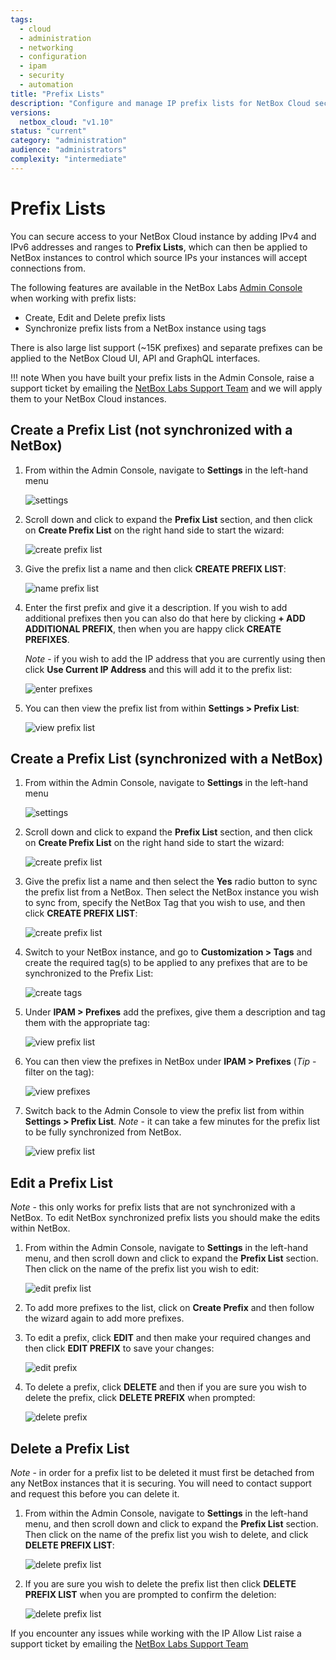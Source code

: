 ```yaml
---
tags:
  - cloud
  - administration
  - networking
  - configuration
  - ipam
  - security
  - automation
title: "Prefix Lists"
description: "Configure and manage IP prefix lists for NetBox Cloud security, including both synchronized and non-synchronized prefix list creation and management."
versions:
  netbox_cloud: "v1.10"
status: "current"
category: "administration"
audience: "administrators"
complexity: "intermediate"
---
```


# Prefix Lists

You can secure access to your NetBox Cloud instance by adding IPv4 and IPv6 addresses and ranges to **Prefix Lists**, which can then be applied to NetBox instances to control which source IPs your instances will accept connections from. 

The following features are available in the NetBox Labs [Admin Console](https://console.netboxlabs.com) when working with prefix lists: 

- Create, Edit and Delete prefix lists
- Synchronize prefix lists from a NetBox instance using tags

There is also large list support (~15K prefixes) and separate prefixes can be applied to the NetBox Cloud UI, API and GraphQL interfaces. 

!!! note
    When you have built your prefix lists in the Admin Console, raise a support ticket by emailing the [NetBox Labs Support Team](mailto:support@netboxlabs.com) and we will apply them to your NetBox Cloud instances. 

<!-- COMMENTING VIDEO OUT OF CODE! 
Watch this quick video or follow the steps outlined below to start managing your prefix lists:

<iframe width="560" height="315" src="https://www.youtube.com/embed/nPwL7ve513g?si=gbsuGCvK3s8VXPP8" title="YouTube video player" frameborder="0" allow="accelerometer; autoplay; clipboard-write; encrypted-media; gyroscope; picture-in-picture; web-share" referrerpolicy="strict-origin-when-cross-origin" allowfullscreen></iframe> -->

## Create a Prefix List (not synchronized with a NetBox)

1. From within the Admin Console, navigate to **Settings** in the left-hand menu

    ![settings](../images/prefix-lists/settings.png)

2. Scroll down and click to expand the **Prefix List** section, and then click on **Create Prefix List** on the right hand side to start the wizard: 

    ![create prefix list](../images/prefix-lists/create-prefix-list.png)

3. Give the prefix list a name and then click **CREATE PREFIX LIST**:

    ![name prefix list](../images/prefix-lists/create-prefix-list-non-sync-1.png)

4. Enter the first prefix and give it a description. If you wish to add additional prefixes then you can also do that here by clicking **+ ADD ADDITIONAL PREFIX**, then when you are happy click **CREATE PREFIXES**.

    *Note* - if you wish to add the IP address that you are currently using then click **Use Current IP Address** and this will add it to the prefix list: 

    ![enter prefixes](../images/prefix-lists/create-prefix-list-non-sync-2.png)
 
 5. You can then view the prefix list from within **Settings > Prefix List**: 

    ![view prefix list](../images/prefix-lists/create-prefix-list-non-sync-3.png)

## Create a Prefix List (synchronized with a NetBox)

1. From within the Admin Console, navigate to **Settings** in the left-hand menu

    ![settings](../images/prefix-lists/settings.png)

2. Scroll down and click to expand the **Prefix List** section, and then click on **Create Prefix List** on the right hand side to start the wizard: 

    ![create prefix list](../images/prefix-lists/create-prefix-list.png)

3. Give the prefix list a name and then select the **Yes** radio button to sync the prefix list from a NetBox. Then select the NetBox instance you wish to sync from, specify the NetBox Tag that you wish to use, and then click **CREATE PREFIX LIST**:    

    ![create prefix list](../images/prefix-lists/create-prefix-list-sync-1.png)

4. Switch to your NetBox instance, and go to **Customization > Tags** and create the required tag(s) to be applied to any prefixes that are to be synchronized to the Prefix List: 

    ![create tags](../images/prefix-lists/create-prefix-list-sync-2.png)
 
5. Under **IPAM > Prefixes** add the prefixes, give them a description and tag them with the appropriate tag: 

    ![view prefix list](../images/prefix-lists/create-prefix-list-sync-3.png)

6. You can then view the prefixes in NetBox under **IPAM > Prefixes** (*Tip* - filter on the tag): 

    ![view prefixes](../images/prefix-lists/create-prefix-list-sync-4.png)

7. Switch back to the Admin Console to view the prefix list from within **Settings > Prefix List**. *Note* - it can take a few minutes for the prefix list to be fully synchronized from NetBox. 

    ![view prefix list](../images/prefix-lists/create-prefix-list-sync-5.png)

## Edit a Prefix List

*Note* - this only works for prefix lists that are not synchronized with a NetBox. To edit NetBox synchronized prefix lists you should make the edits within NetBox. 

1. From within the Admin Console, navigate to **Settings** in the left-hand menu, and then scroll down and click to expand the **Prefix List** section. Then click on the name of the prefix list you wish to edit: 

    ![edit prefix list](../images/prefix-lists/edit-prefix-list-1.png)

2. To add more prefixes to the list, click on **Create Prefix** and then follow the wizard again to add more prefixes. 

3. To edit a prefix, click **EDIT** and then make your required changes and then click **EDIT PREFIX** to save your changes: 

    ![edit prefix](../images/prefix-lists/edit-prefix-list-2.png)

4. To delete a prefix, click **DELETE** and then if you are sure you wish to delete the prefix, click **DELETE PREFIX** when prompted: 

    ![delete prefix](../images/prefix-lists/edit-prefix-list-3.png)

## Delete a Prefix List 

*Note* - in order for a prefix list to be deleted it must first be detached from any NetBox instances that it is securing. You will need to contact support and request this before you can delete it. 

1. From within the Admin Console, navigate to **Settings** in the left-hand menu, and then scroll down and click to expand the **Prefix List** section. Then click on the name of the prefix list you wish to delete, and click **DELETE PREFIX LIST**:

    ![delete prefix list](../images/prefix-lists/delete-prefix-list-1.png)

2. If you are sure you wish to delete the prefix list then click **DELETE PREFIX LIST** when you are prompted to confirm the deletion: 

    ![delete prefix list](../images/prefix-lists/delete-prefix-list-2.png)

If you encounter any issues while working with the IP Allow List raise a support ticket by emailing the [NetBox Labs Support Team](mailto:support@netboxlabs.com)